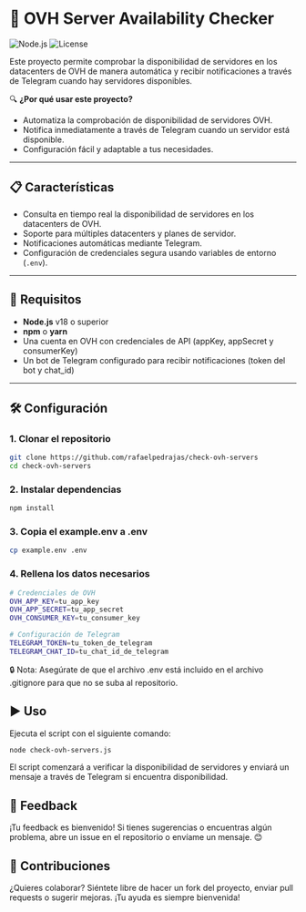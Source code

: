 # 🚀 OVH Server Availability Checker

![Node.js](https://img.shields.io/badge/Node.js-18%2B-green) ![License](https://img.shields.io/badge/license-MIT-blue)

Este proyecto permite comprobar la disponibilidad de servidores en los datacenters de OVH de manera automática y recibir notificaciones a través de Telegram cuando hay servidores disponibles. 

🔍 **¿Por qué usar este proyecto?**
- Automatiza la comprobación de disponibilidad de servidores OVH.
- Notifica inmediatamente a través de Telegram cuando un servidor está disponible.
- Configuración fácil y adaptable a tus necesidades.

---

## 📋 Características

- Consulta en tiempo real la disponibilidad de servidores en los datacenters de OVH.
- Soporte para múltiples datacenters y planes de servidor.
- Notificaciones automáticas mediante Telegram.
- Configuración de credenciales segura usando variables de entorno (`.env`).

---

## 🚀 Requisitos

- **Node.js** v18 o superior
- **npm** o **yarn**
- Una cuenta en OVH con credenciales de API (appKey, appSecret y consumerKey)
- Un bot de Telegram configurado para recibir notificaciones (token del bot y chat_id)

---

## 🛠️ Configuración

### 1. Clonar el repositorio
```bash
git clone https://github.com/rafaelpedrajas/check-ovh-servers
cd check-ovh-servers
```

### 2. Instalar dependencias
```bash
npm install
```

### 3. Copia el example.env a .env
```bash
cp example.env .env
```
### 4. Rellena los datos necesarios
```bash
# Credenciales de OVH
OVH_APP_KEY=tu_app_key
OVH_APP_SECRET=tu_app_secret
OVH_CONSUMER_KEY=tu_consumer_key

# Configuración de Telegram
TELEGRAM_TOKEN=tu_token_de_telegram
TELEGRAM_CHAT_ID=tu_chat_id_de_telegram
```

🔒 Nota: Asegúrate de que el archivo .env está incluido en el archivo .gitignore para que no se suba al repositorio.

## ▶️ Uso
Ejecuta el script con el siguiente comando:
```bash
node check-ovh-servers.js
```
El script comenzará a verificar la disponibilidad de servidores y enviará un mensaje a través de Telegram si encuentra disponibilidad.

## 💬 Feedback
¡Tu feedback es bienvenido! Si tienes sugerencias o encuentras algún problema, abre un issue en el repositorio o envíame un mensaje. 😊

## 🌟 Contribuciones
¿Quieres colaborar? Siéntete libre de hacer un fork del proyecto, enviar pull requests o sugerir mejoras. ¡Tu ayuda es siempre bienvenida!